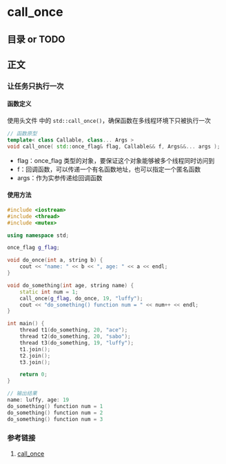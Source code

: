 # call_once

## 目录 or TODO

## 正文

### 让任务只执行一次

#### 函数定义

使用头文件 <mutex> 中的 `std::call_once()`，确保函数在多线程环境下只被执行一次

```c++
// 函数原型
template< class Callable, class... Args >
void call_once( std::once_flag& flag, Callable&& f, Args&&... args );
```

- flag：once_flag 类型的对象，要保证这个对象能够被多个线程同时访问到
- f：回调函数，可以传递一个有名函数地址，也可以指定一个匿名函数
- args：作为实参传递给回调函数

#### 使用方法

```c++
#include <iostream>
#include <thread>
#include <mutex>

using namespace std;

once_flag g_flag;

void do_once(int a, string b) {
    cout << "name: " << b << ", age: " << a << endl;
}

void do_something(int age, string name) {
    static int num = 1;
    call_once(g_flag, do_once, 19, "luffy");
    cout << "do_something() function num = " << num++ << endl;
}

int main() {
    thread t1(do_something, 20, "ace");
    thread t2(do_something, 20, "sabo");
    thread t3(do_something, 19, "luffy");
    t1.join();
    t2.join();
    t3.join();

    return 0;
}

// 输出结果
name: luffy, age: 19
do_something() function num = 1
do_something() function num = 2
do_something() function num = 3
```

### 参考链接

1. [call_once](https://subingwen.cn/cpp/call_once/)

